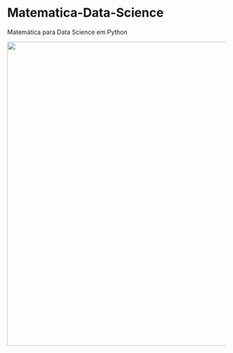 # Matematica-Data-Science
Matemática para Data Science em Python

<p align="center">
<img src="https://github.com/emanuelprd/Matematica-Data-Science/blob/main/Algebra%20Linear%3A%20Matrizes%2C%20Vetores%20e%20Transforma%C3%A7%C3%B5es.ipynb" width="700"/>
</p>

